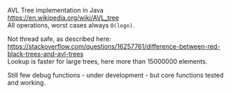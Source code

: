 AVL Tree implementation in Java    
https://en.wikipedia.org/wiki/AVL_tree    
All operations, worst cases always ```O(logn)```.    

Not thread safe, as described here:     
https://stackoverflow.com/questions/16257761/difference-between-red-black-trees-and-avl-trees       
Lookup is faster for large trees, here more than 15000000 elements.     

Still few debug functions - under development - but core functions tested and working.     


    
